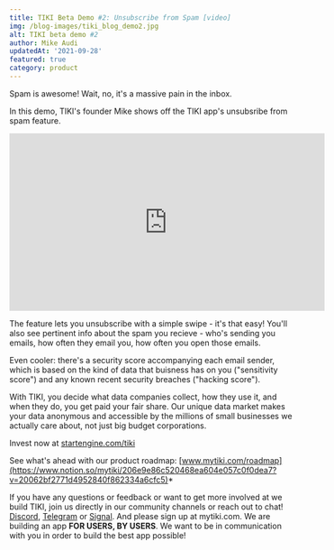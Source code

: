 ```yaml
---
title: TIKI Beta Demo #2: Unsubscribe from Spam [video]
img: /blog-images/tiki_blog_demo2.jpg
alt: TIKI beta demo #2
author: Mike Audi
updatedAt: '2021-09-28'
featured: true
category: product
--- 
```

Spam is awesome! Wait, no, it's a massive pain in the inbox. 

In this demo, TIKI's founder Mike shows off the TIKI app's unsubsribe from spam feature. 

<div class="yt-blog"><iframe width="560" height="315" src="https://www.youtube.com/embed/SX07GW8GOXg" title="YouTube video player" frameborder="0" allow="accelerometer; autoplay; clipboard-write; encrypted-media; gyroscope; picture-in-picture" allowfullscreen></iframe></div>

The feature lets you unsubscribe with a simple swipe - it's that easy! You'll also see pertinent info about the spam you recieve - who's sending you emails, how often they email you, how often you open those emails. 

Even cooler: there's a security score accompanying each email sender, which is based on the kind of data that buisness has on you ("sensitivity score") and any known recent security breaches ("hacking score"). 

With TIKI, you decide what data companies collect, how they use it, and when they do, you get paid your fair share. Our unique data market makes your data anonymous and accessible by the millions of small businesses we actually care about, not just big budget corporations. 

Invest now at [startengine.com/tiki](https://www.startengine.com/tiki)

See what's ahead with our product roadmap: [www.mytiki.com/roadmap](https://www.notion.so/mytiki/206e9e86c520468ea604e057c0f0dea7?v=20062bf2771d4952840f862334a6cfc5)*


If you have any questions or feedback or want to get more involved at we build TIKI, join us directly in our community channels or reach out to chat!
[Discord](https://discord.com/invite/evjYQq48Be), [Telegram](https://t.me/mytikiapp) or [Signal](https://signal.group/#CjQKIA66Eq2VHecpcCd-cu-dziozMRSH3EuQdcZJNyMOYNi5EhC0coWtjWzKQ1dDKEjMqhkP). And please sign up at mytiki.com.
We are building an app **FOR USERS, BY USERS**. We want to be in communication with you in order to build the best app possible!
